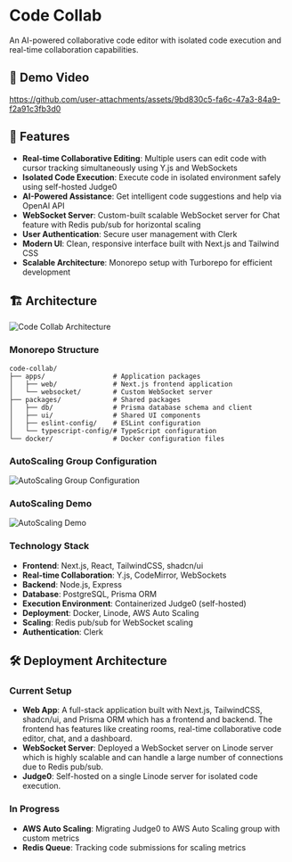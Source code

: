 # Code Collab

An AI-powered collaborative code editor with isolated code execution and real-time collaboration capabilities.

## 🎥 Demo Video

https://github.com/user-attachments/assets/9bd830c5-fa6c-47a3-84a9-f2a91c3fb3d0

## 🚀 Features

- **Real-time Collaborative Editing**: Multiple users can edit code with cursor tracking simultaneously using Y.js and WebSockets
- **Isolated Code Execution**: Execute code in isolated environment safely using self-hosted Judge0
- **AI-Powered Assistance**: Get intelligent code suggestions and help via OpenAI API
- **WebSocket Server**: Custom-built scalable WebSocket server for Chat feature with Redis pub/sub for horizontal scaling
- **User Authentication**: Secure user management with Clerk
- **Modern UI**: Clean, responsive interface built with Next.js and Tailwind CSS
- **Scalable Architecture**: Monorepo setup with Turborepo for efficient development

## 🏗️ Architecture

![Code Collab Architecture](https://github.com/user-attachments/assets/c864db0c-fd0d-4393-a67f-3c8d6a4537f5)

### Monorepo Structure

```
code-collab/
├── apps/                 # Application packages
│   ├── web/              # Next.js frontend application
│   └── websocket/        # Custom WebSocket server
├── packages/             # Shared packages
│   ├── db/               # Prisma database schema and client
│   ├── ui/               # Shared UI components
│   ├── eslint-config/    # ESLint configuration
│   └── typescript-config/# TypeScript configuration
└── docker/               # Docker configuration files
```
### AutoScaling Group Configuration

![AutoScaling Group Configuration](https://github.com/user-attachments/assets/8f24c30a-b35f-4185-9a74-a67723e9ace5)


### AutoScaling Demo

![AutoScaling Demo](https://github.com/user-attachments/assets/378447d1-8ec9-444c-998f-c5e3685af023)

### Technology Stack

- **Frontend**: Next.js, React, TailwindCSS, shadcn/ui
- **Real-time Collaboration**: Y.js, CodeMirror, WebSockets
- **Backend**: Node.js, Express
- **Database**: PostgreSQL, Prisma ORM
- **Execution Environment**: Containerized Judge0 (self-hosted)
- **Deployment**: Docker, Linode, AWS Auto Scaling
- **Scaling**: Redis pub/sub for WebSocket scaling
- **Authentication**: Clerk

## 🛠️ Deployment Architecture

### Current Setup
- **Web App**: A full-stack application built with Next.js, TailwindCSS, shadcn/ui, and Prisma ORM which has a frontend and backend. The frontend has features like creating rooms, real-time collaborative code editor, chat, and a dashboard.
- **WebSocket Server**: Deployed a WebSocket server on Linode server which is highly scalable and can handle a large number of connections due to Redis pub/sub. 
- **Judge0**: Self-hosted on a single Linode server for isolated code execution.

### In Progress
- **AWS Auto Scaling**: Migrating Judge0 to AWS Auto Scaling group with custom metrics
- **Redis Queue**: Tracking code submissions for scaling metrics




